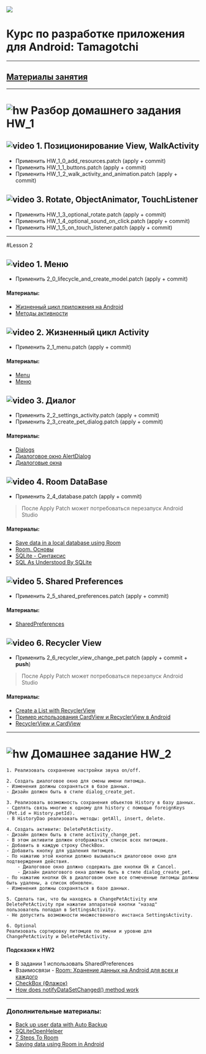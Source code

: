 
<img src="https://cdn1.savepice.ru/uploads/2019/2/10/99d546adac94ae499204b58108b3805b-full.jpg"/>

# Курс по разработке приложения для Android: Tamagotchi

---

## [Материалы занятия]()

---

# ![hw](https://cloud.githubusercontent.com/assets/13649199/13672719/09593080-e6e7-11e5-81d1-5cb629c438ca.png) Разбор домашнего задания HW_1

## ![video](https://cloud.githubusercontent.com/assets/13649199/13672715/06dbc6ce-e6e7-11e5-81a9-04fbddb9e488.png) 1. Позиционирование View, WalkActivity

- Применить HW_1_0_add_resources.patch (apply + commit)
- Применить HW_1_1_buttons.patch (apply + commit)
- Применить HW_1_2_walk_activity_and_animation.patch (apply + commit)

## ![video](https://cloud.githubusercontent.com/assets/13649199/13672715/06dbc6ce-e6e7-11e5-81a9-04fbddb9e488.png) 3. Rotate, ObjectAnimator, TouchListener

- Применить HW_1_3_optional_rotate.patch (apply + commit)
- Применить HW_1_4_optional_sound_on_click.patch (apply + commit)
- Применить HW_1_5_on_touch_listener.patch (apply + commit)

---


#Lesson 2

## ![video](https://cloud.githubusercontent.com/assets/13649199/13672715/06dbc6ce-e6e7-11e5-81a9-04fbddb9e488.png) 1. Меню

- Применить 2_0_lifecycle_and_create_model.patch (apply + commit)

#### Материалы:

- [Жизненный цикл приложения на Android](http://developer.alexanderklimov.ru/android/theory/lifecycle.php)
- [Методы активности](http://developer.alexanderklimov.ru/android/theory/activity_methods.php)

## ![video](https://cloud.githubusercontent.com/assets/13649199/13672715/06dbc6ce-e6e7-11e5-81a9-04fbddb9e488.png) 2. Жизненный цикл Activity

- Применить 2_1_menu.patch (apply + commit)

#### Материалы:

- [Menu](https://developer.android.com/guide/topics/ui/menus?hl=ru)
- [Меню](http://developer.alexanderklimov.ru/android/menu.php)

## ![video](https://cloud.githubusercontent.com/assets/13649199/13672715/06dbc6ce-e6e7-11e5-81a9-04fbddb9e488.png) 3. Диалог

- Применить 2_2_settings_activity.patch (apply + commit)
- Применить 2_3_create_pet_dialog.patch (apply + commit)

#### Материалы:

- [Dialogs](https://developer.android.com/guide/topics/ui/dialogs?hl=ru)
- [Диалоговое окно AlertDialog](http://developer.alexanderklimov.ru/android/alertdialog.php)
- [Диалоговые окна](http://developer.alexanderklimov.ru/android/theory/dialog.php)

## ![video](https://cloud.githubusercontent.com/assets/13649199/13672715/06dbc6ce-e6e7-11e5-81a9-04fbddb9e488.png) 4. Room DataBase

- Применить 2_4_database.patch (apply + commit)
> После Apply Patch может потребоваться перезапуск Android Studio

#### Материалы:

- [Save data in a local database using Room](https://developer.android.com/training/data-storage/room/)
- [Room. Основы](https://startandroid.ru/ru/courses/architecture-components/27-course/architecture-components/529-urok-5-room-osnovy.html)
- [SQLite - Синтаксис](http://unetway.com/tutorial/sqlite-syntax/)
- [SQL As Understood By SQLite](https://www.sqlite.org/lang.html)

## ![video](https://cloud.githubusercontent.com/assets/13649199/13672715/06dbc6ce-e6e7-11e5-81a9-04fbddb9e488.png) 5. Shared Preferences

- Применить 2_5_shared_preferences.patch (apply + commit)

#### Материалы:

- [SharedPreferences](http://developer.alexanderklimov.ru/android/theory/sharedpreferences.php)

## ![video](https://cloud.githubusercontent.com/assets/13649199/13672715/06dbc6ce-e6e7-11e5-81a9-04fbddb9e488.png) 6. Recycler View

- Применить 2_6_recycler_view_change_pet.patch (apply + commit + **push**)
> После Apply Patch может потребоваться перезапуск Android Studio

#### Материалы:

- [Create a List with RecyclerView](https://developer.android.com/guide/topics/ui/layout/recyclerview)
- [Пример использования CardView и RecyclerView в Android](http://www.fandroid.info/primer-ispolzovaniya-cardview-i-recyclerview-v-android/)
- [RecyclerView и CardView](https://habr.com/ru/post/237101/)

---

# ![hw](https://cloud.githubusercontent.com/assets/13649199/13672719/09593080-e6e7-11e5-81d1-5cb629c438ca.png) Домашнее задание HW_2

```
1. Реализовать сохранение настройки звука on/off.

2. Создать диалоговое окно для смены имени питомца.
- Изменения должны сохраняться в базе данных.
- Дизайн должен быть в стиле dialog_create_pet.

3. Реализовать возможность сохранения объектов History в базу данных.
- Сделять связь многие к одному для history с помощью foreignKeys (Pet.id = History.petId).
- В HistoryDao реализовать методы: getAll, insert, delete.

4. Создать активити: DeletePetActivity.
- Дизайн должен быть в стиле activity_change_pet.
- В этом активити должен отображаться список всех питомцев.
- Добавить в каждую строку CheckBox.
- Добавить кнопку для удаления питомцев.
- По нажатию этой кнопки должно вызываться диалоговое окно для подтверждения действия. 
    - Диалоговое окно должно содержать две кнопки Ok и Cancel.
    - Дизайн диалогового окна должен быть в стиле dialog_create_pet.
- По нажатию кнопки Ok в диалоговом окне все отмеченные питомцы должны быть удалены, а список обновлен.
- Изменения должны сохраняться в базе данных.

5. Сделать так, что бы находясь в ChangePetActivity или DeletePetActivity при нажатии аппаратной кнопки "назад" 
пользователь попадал в SettingsActivity.
- Не допустить возможности множественного инстанса SettingsActivity.

6. Optional
Реализовать сортировку питомцев по имени и уровню для ChangePetActivity и DeletePetActivity.
```

#### Подсказки к HW2

- В задании 1 использовать SharedPreferences
- Взаимосвязи - [Room: Хранение данных на Android для всех и каждого](https://habr.com/ru/post/336196/) 
- [CheckBox (Флажок)](http://developer.alexanderklimov.ru/android/views/checkbox.php)
- [How does notifyDataSetChanged() method work](https://stackoverflow.com/questions/12229817/android-how-does-notifydatasetchanged-method-and-listviews-work)

---


### Дополнительные материалы:

- [Back up user data with Auto Backup](https://developer.android.com/guide/topics/data/autobackup)
- [SQLiteOpenHelper](https://developer.android.com/reference/android/database/sqlite/SQLiteOpenHelper#onCreate(android.database.sqlite.SQLiteDatabase))
- [7 Steps To Room](https://medium.com/androiddevelopers/7-steps-to-room-27a5fe5f99b2)
- [Saving data using Room in Android](https://en.proft.me/2017/11/15/saving-data-using-room-android/)